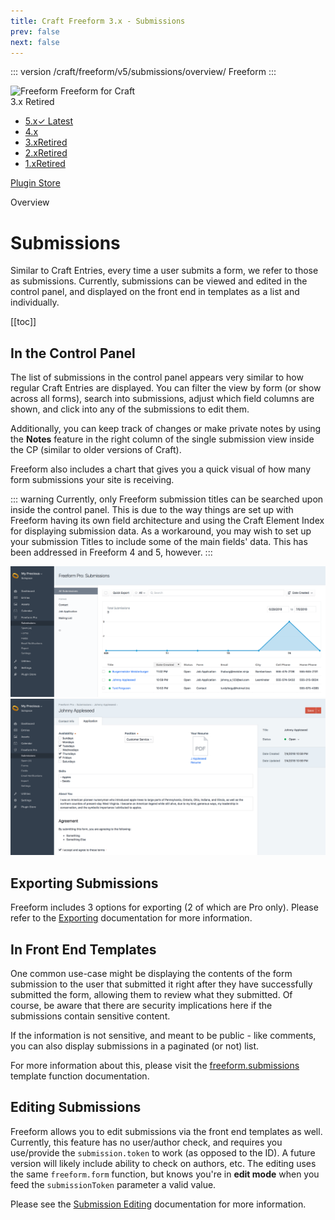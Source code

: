 ```yaml
---
title: Craft Freeform 3.x - Submissions
prev: false
next: false
---
```


<meta property="og:image" content="https://docs.solspace.com/extras/social/craft/freeform/freeform.png" />

::: version /craft/freeform/v5/submissions/overview/
Freeform
:::

<div id="pr-heading">
    <img src="https://docs.solspace.com/extras/icons/products/freeform-icon.png" alt="Freeform" class="pr-image">
    <span class="pr-name">Freeform</span>
    <span class="pr-category">for Craft</span>
    <div class="pr-v-wrapper">
        <div class="pr-v">
            <span class="pr-v-v">3.x</span>
            <span class="pr-v-type pr-retired">Retired</span>
            <span class="pr-v-arrow arrow down"></span>
        </div>
        <ul class="pr-v-list">
            <li><a href="/craft/freeform/v5/">5.x<span class="pr-v-type pr-latest">✓ Latest</span></a></li>
            <li><a href="/craft/freeform/v4/">4.x</a></li>
            <li><a href="/craft/freeform/v3/">3.x<span class="pr-v-type pr-retired">Retired</span></a></li>
            <li><a href="/craft/freeform/v2/">2.x<span class="pr-v-type pr-retired">Retired</span></a></li>
            <li><a href="/craft/freeform/v1/">1.x<span class="pr-v-type pr-retired">Retired</span></a></li>
        </ul>
    </div>
    <div class="pr-buy">
        <a href="https://plugins.craftcms.com/freeform" class="button button-blue"><span class="external-url">Plugin Store</span></a>
    </div>
</div>

<span class="page-section">Overview</span>

# Submissions

Similar to Craft Entries, every time a user submits a form, we refer to those as submissions. Currently, submissions can be viewed and edited in the control panel, and displayed on the front end in templates as a list and individually.


[[toc]]



<div class="content-block">

## In the Control Panel

The list of submissions in the control panel appears very similar to how regular Craft Entries are displayed. You can filter the view by form (or show across all forms), search into submissions, adjust which field columns are shown, and click into any of the submissions to edit them. 

Additionally, you can keep track of changes or make private notes by using the **Notes** feature in the right column of the single submission view inside the CP (similar to older versions of Craft). <Badge type="feature" text="3.3.0+" />

Freeform also includes a chart that gives you a quick visual of how many form submissions your site is receiving.

::: warning
Currently, only Freeform submission titles can be searched upon inside the control panel. This is due to the way things are set up with Freeform having its own field architecture and using the Craft Element Index for displaying submission data. As a workaround, you may wish to set up your submission Titles to include some of the main fields' data. This has been addressed in Freeform 4 and 5, however.
:::

![Submissions](../images/cp_submissions.png)
![Edit Submissions](../images/cp_submissions-edit.png)

</div>
<div class="content-block">

## Exporting Submissions

Freeform includes 3 options for exporting (2 of which are Pro only). Please refer to the [Exporting](./exporting.md) documentation for more information.

</div>
<div class="content-block">

## In Front End Templates

One common use-case might be displaying the contents of the form submission to the user that submitted it right after they have successfully submitted the form, allowing them to review what they submitted. Of course, be aware that there are security implications here if the submissions contain sensitive content.

If the information is not sensitive, and meant to be public - like comments, you can also display submissions in a paginated (or not) list.

For more information about this, please visit the [freeform.submissions](../template-functions/freeform.submissions.md) template function documentation.

</div>
<div class="content-block">

## Editing Submissions <Badge type="pro" text="Pro" />

Freeform allows you to edit submissions via the front end templates as well. Currently, this feature has no user/author check, and requires you use/provide the `submission.token` to work (as opposed to the ID). A future version will likely include ability to check on authors, etc. The editing uses the same `freeform.form` function, but knows you're in **edit mode** when you feed the `submissionToken` parameter a valid value.

Please see the [Submission Editing](./submission-editing.md) documentation for more information.

</div>